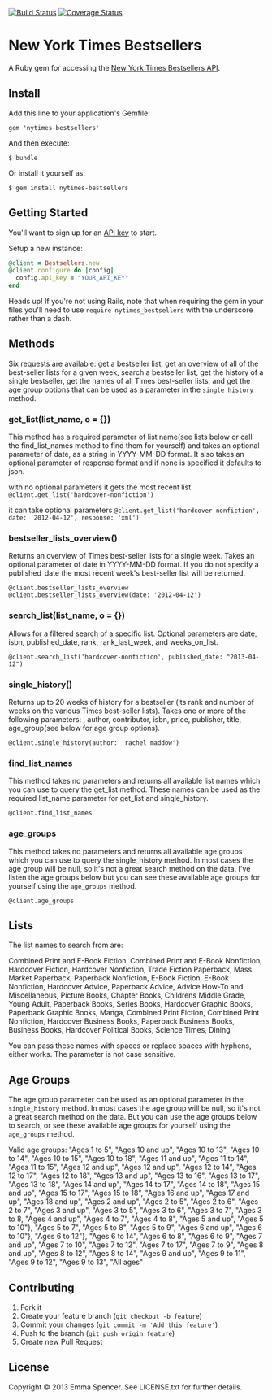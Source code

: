 [![Build Status](https://travis-ci.org/enspencer/nytimes-bestsellers.png?branch=master)](https://travis-ci.org/enspencer/nytimes-bestsellers) [![Coverage Status](https://coveralls.io/repos/enspencer/nytimes-bestsellers/badge.png)](https://coveralls.io/r/enspencer/nytimes-bestsellers)

# New York Times Bestsellers

A Ruby gem for accessing the [New York Times Bestsellers API](http://developer.nytimes.com/docs/best_sellers_api).

## Install

Add this line to your application's Gemfile:

    gem 'nytimes-bestsellers'

And then execute:

    $ bundle

Or install it yourself as:

    $ gem install nytimes-bestsellers

## Getting Started

You'll want to sign up for an [API key](http://developer.nytimes.com/apps/register) to start.

Setup a new instance:

```ruby
@client = Bestsellers.new
@client.configure do |config|  
  config.api_key = "YOUR_API_KEY"
end
```

Heads up! If you're not using Rails, note that when requiring the gem in your files you'll need to use `require nytimes_bestsellers` with the underscore rather than a dash.

## Methods

Six requests are available: get a bestseller list, get an overview of all of the best-seller lists for a given week, search a bestseller list, get the history of a single bestseller, get the names of all Times best-seller lists, and get the age group options that can be used as a parameter in the `single history` method.

### get_list(list_name, o = {})

This method has a required parameter of list name(see lists below or call the find_list_names method to find them for yourself) and takes an optional parameter of date, as a string in YYYY-MM-DD format. It also takes an optional parameter of response format and if none is specified it defaults to json.

with no optional parameters it gets the most recent list
`@client.get_list('hardcover-nonfiction')`

it can take optional parameters
`@client.get_list('hardcover-nonfiction', date: '2012-04-12', response: 'xml')`

### bestseller_lists_overview()

Returns an overview of Times best-seller lists for a single week. Takes an optional parameter of date in YYYY-MM-DD format. If you do not specify a published_date the most recent week's best-seller list will be returned.

`@client.bestseller_lists_overview`
`@client.bestseller_lists_overview(date: '2012-04-12')`


### search_list(list_name, o = {})

Allows for a filtered search of a specific list. Optional parameters are date, isbn, published_date, rank, rank_last_week, and weeks_on_list.

`@client.search_list('hardcover-nonfiction', published_date: "2013-04-12")`

### single_history()

Returns up to 20 weeks of history for a bestseller (its rank and number of weeks on the various Times best-seller lists). Takes one or more of the following parameters: , author, contributor, isbn, price, publisher, title, age_group(see below for age group options).

`@client.single_history(author: 'rachel maddow')`


### find_list_names

This method takes no parameters and returns all available list names which you can use to query the get_list method. These names can be used as the required list_name parameter for get_list and single_history.

`@client.find_list_names`

### age_groups

This method takes no parameters and returns all available age groups which you can use to query the single_history method. In most cases the age group will be null, so it's not a great search method on the data. I've listen the age groups below but you can see these available age groups for yourself using the `age_groups` method.

`@client.age_groups`


## Lists

The list names to search from are:

Combined Print and E-Book Fiction, Combined Print and E-Book Nonfiction, Hardcover Fiction, Hardcover Nonfiction, Trade Fiction Paperback, Mass Market Paperback, Paperback Nonfiction, E-Book Fiction, E-Book Nonfiction, Hardcover Advice, Paperback Advice, Advice How-To and Miscellaneous, Picture Books, Chapter Books, Childrens Middle Grade, Young Adult, Paperback Books, Series Books, Hardcover Graphic Books, Paperback Graphic Books, Manga, Combined Print Fiction, Combined Print Nonfiction, Hardcover Business Books, Paperback Business Books, Business Books, Hardcover Political Books, Science Times, Dining

You can pass these names with spaces or replace spaces with hyphens, either works. The parameter is not case sensitive.

## Age Groups

The age group parameter can be used as an optional parameter in the `single_history` method. In most cases the age group will be null, so it's not a great search method on the data. But you can use the age groups below to search, or see these available age groups for yourself using the `age_groups` method.

Valid age groups: "Ages 1 to 5", "Ages 10 and up", "Ages 10 to 13", "Ages 10 to 14", "Ages 10 to 15", "Ages 10 to 18", "Ages 11 and up", "Ages 11 to 14", "Ages 11 to 15", "Ages 12 and  up", "Ages 12 and up", "Ages 12 to 14", "Ages 12 to 17", "Ages 12 to 18", "Ages 13 and up", "Ages 13 to 16", "Ages 13 to 17", "Ages 13 to 18", "Ages 14 and up", "Ages 14 to 17", "Ages 14 to 18", "Ages 15 and up", "Ages 15 to 17", "Ages 15 to 18", "Ages 16 and up", "Ages 17 and up", "Ages 18 and up", "Ages 2 and up", "Ages 2 to 5", "Ages 2 to 6", "Ages 2 to 7", "Ages 3 and up", "Ages 3 to 5", "Ages 3 to 6", "Ages 3 to 7", "Ages 3 to 8, "Ages 4 and up", "Ages 4 to 7", "Ages 4 to 8", "Ages 5 and up", "Ages 5 to 10"}, "Ages 5 to 7", "Ages 5 to 8", "Ages 5 to 9", "Ages 6 and up", "Ages 6 to 10"}, "Ages 6 to 12"}, "Ages 6 to 14", "Ages 6 to 8", "Ages 6 to 9", "Ages 7 and up", "Ages 7 to 10", "Ages 7 to 12", "Ages 7 to 17", "Ages 7 to 9", "Ages 8 and up", "Ages 8 to 12", "Ages 8 to 14", "Ages 9 and up", "Ages 9 to 11", "Ages 9 to 12", "Ages 9 to 13", "All ages"

## Contributing

1. Fork it
2. Create your feature branch (`git checkout -b feature`)
3. Commit your changes (`git commit -m 'Add this feature'`)
4. Push to the branch (`git push origin feature`)
5. Create new Pull Request

## License

Copyright © 2013 Emma Spencer. See LICENSE.txt for further details.